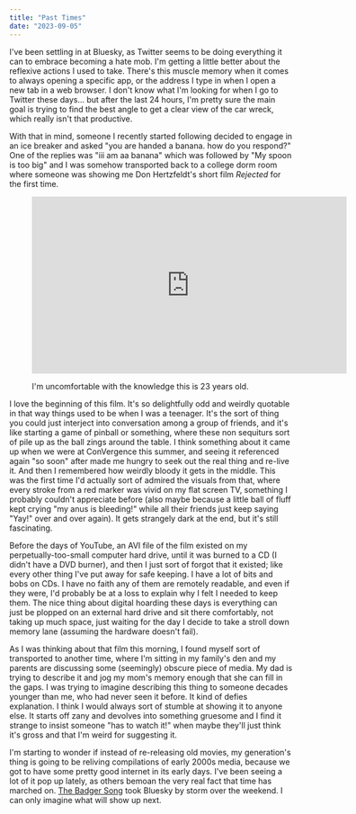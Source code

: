 ```yaml
---
title: "Past Times"
date: "2023-09-05"
---
```


I've been settling in at Bluesky, as Twitter seems to be doing everything it can to embrace becoming a hate mob. I'm getting a little better about the reflexive actions I used to take. There's this muscle memory when it comes to always opening a specific app, or the address I type in when I open a new tab in a web browser. I don't know what I'm looking for when I go to Twitter these days... but after the last 24 hours, I'm pretty sure the main goal is trying to find the best angle to get a clear view of the car wreck, which really isn't that productive.

With that in mind, someone I recently started following decided to engage in an ice breaker and asked "you are handed a banana. how do you respond?" One of the replies was "iii am aa banana" which was followed by "My spoon is too big" and I was somehow transported back to a college dorm room where someone was showing me Don Hertzfeldt's short film _Rejected_ for the first time.

<figure>

<iframe width="560" height="315" src="https://www.youtube.com/embed/W7JyjZI3LUM?si=cIioBYUHjJJsFOk5" title="YouTube video player" frameborder="0" allow="accelerometer; autoplay; clipboard-write; encrypted-media; gyroscope; picture-in-picture; web-share" referrerpolicy="strict-origin-when-cross-origin" allowfullscreen></iframe>

<figcaption>

I'm uncomfortable with the knowledge this is 23 years old.

</figcaption>



</figure>

I love the beginning of this film. It's so delightfully odd and weirdly quotable in that way things used to be when I was a teenager. It's the sort of thing you could just interject into conversation among a group of friends, and it's like starting a game of pinball or something, where these non sequiturs sort of pile up as the ball zings around the table. I think something about it came up when we were at ConVergence this summer, and seeing it referenced again "so soon" after made me hungry to seek out the real thing and re-live it. And then I remembered how weirdly bloody it gets in the middle. This was the first time I'd actually sort of admired the visuals from that, where every stroke from a red marker was vivid on my flat screen TV, something I probably couldn't appreciate before (also maybe because a little ball of fluff kept crying "my anus is bleeding!" while all their friends just keep saying "Yay!" over and over again). It gets strangely dark at the end, but it's still fascinating.

Before the days of YouTube, an AVI file of the film existed on my perpetually-too-small computer hard drive, until it was burned to a CD (I didn't have a DVD burner), and then I just sort of forgot that it existed; like every other thing I've put away for safe keeping. I have a lot of bits and bobs on CDs. I have no faith any of them are remotely readable, and even if they were, I'd probably be at a loss to explain why I felt I needed to keep them. The nice thing about digital hoarding these days is everything can just be plopped on an external hard drive and sit there comfortably, not taking up much space, just waiting for the day I decide to take a stroll down memory lane (assuming the hardware doesn't fail).

As I was thinking about that film this morning, I found myself sort of transported to another time, where I'm sitting in my family's den and my parents are discussing some (seemingly) obscure piece of media. My dad is trying to describe it and jog my mom's memory enough that she can fill in the gaps. I was trying to imagine describing this thing to someone decades younger than me, who had never seen it before. It kind of defies explanation. I think I would always sort of stumble at showing it to anyone else. It starts off zany and devolves into something gruesome and I find it strange to insist someone "has to watch it!" when maybe they'll just think it's gross and that I'm weird for suggesting it.

I'm starting to wonder if instead of re-releasing old movies, my generation's thing is going to be reliving compilations of early 2000s media, because we got to have some pretty good internet in its early days. I've been seeing a lot of it pop up lately, as others bemoan the very real fact that time has marched on. [The Badger Song](https://en.wikipedia.org/wiki/Badgers_\(animation\)) took Bluesky by storm over the weekend. I can only imagine what will show up next.

